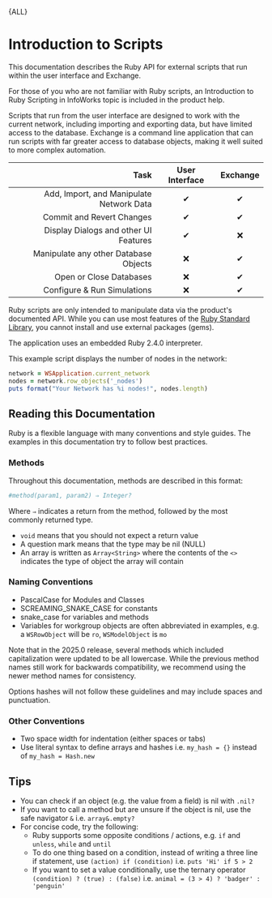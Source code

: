 {ALL}

# Introduction to Scripts

This documentation describes the Ruby API for external scripts that run within the user interface and Exchange.

For those of you who are not familiar with Ruby scripts, an Introduction to Ruby Scripting in InfoWorks topic is included in the product help.

Scripts that run from the user interface are designed to work with the current network, including importing and exporting data, but have limited access to the database. Exchange is a command line application that can run scripts with far greater access to database objects, making it well suited to more complex automation.

|                                 **Task** | **User Interface** | **Exchange** |
| ---------------------------------------: | :----------------: | :----------: |
| Add, Import, and Manipulate Network Data |         ✔          |      ✔       |
|                Commit and Revert Changes |         ✔          |      ✔       |
|    Display Dialogs and other UI Features |         ✔          |      ❌      |
|    Manipulate any other Database Objects |         ❌         |      ✔       |
|                  Open or Close Databases |         ❌         |      ✔       |
|              Configure & Run Simulations |         ❌         |      ✔       |

Ruby scripts are only intended to manipulate data via the product's documented API. While you can use most features of the [Ruby Standard Library](https://ruby-doc.org/stdlib-2.4.0/), you cannot install and use external packages (gems).

The application uses an embedded Ruby 2.4.0 interpreter.

This example script displays the number of nodes in the network:

```ruby
network = WSApplication.current_network
nodes = network.row_objects('_nodes')
puts format("Your Network has %i nodes!", nodes.length)
```

## Reading this Documentation

Ruby is a flexible language with many conventions and style guides. The examples in this documentation try to follow best practices.

### Methods

Throughout this documentation, methods are described in this format:

```ruby
#method(param1, param2) ⇒ Integer?
```

Where `⇒` indicates a return from the method, followed by the most commonly returned type.

- `void` means that you should not expect a return value
- A question mark means that the type may be nil (NULL)
- An array is written as `Array<String>` where the contents of the `<>` indicates the type of object the array will contain

### Naming Conventions

- PascalCase for Modules and Classes
- SCREAMING_SNAKE_CASE for constants
- snake_case for variables and methods
- Variables for workgroup objects are often abbreviated in examples, e.g. a `WSRowObject` will be `ro`, `WSModelObject` is `mo`

Note that in the 2025.0 release, several methods which included capitalization were updated to be all lowercase. While the previous method names still work for backwards compatibility, we recommend using the newer method names for consistency.

Options hashes will not follow these guidelines and may include spaces and punctuation.

### Other Conventions

- Two space width for indentation (either spaces or tabs)
- Use literal syntax to define arrays and hashes i.e. `my_hash = {}` instead of `my_hash = Hash.new`

## Tips

- You can check if an object (e.g. the value from a field) is nil with `.nil?`
- If you want to call a method but are unsure if the object is nil, use the safe navigator `&` i.e. `array&.empty?`
- For concise code, try the following:
  - Ruby supports some opposite conditions / actions, e.g. `if` and `unless`, `while` and `until`
  - To do one thing based on a condition, instead of writing a three line if statement, use `(action) if (condition)` i.e. `puts 'Hi' if 5 > 2`
  - If you want to set a value conditionally, use the ternary operator `(condition) ? (true) : (false)` i.e. `animal = (3 > 4) ? 'badger' : 'penguin'`

